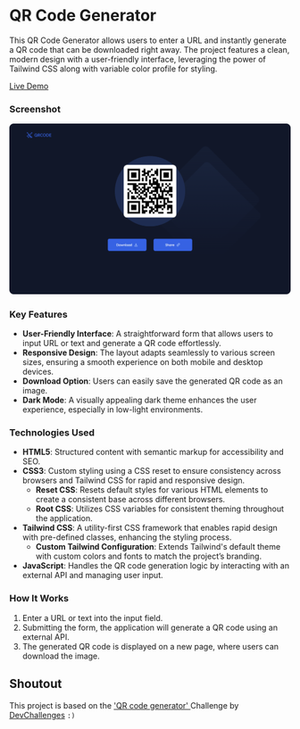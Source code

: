 # QR Code Generator

This QR Code Generator allows users to enter a URL and instantly generate a QR code that can be downloaded right away. The project features a clean, modern design with a user-friendly interface, leveraging the power of Tailwind CSS along with variable color profile for styling.

[Live Demo](https://arman-anm.github.io/QR-Code-Generator)

### Screenshot
![Large Screen - Dark theme](./assets/screenshot.png)

### Key Features

- **User-Friendly Interface**: A straightforward form that allows users to input URL or text and generate a QR code effortlessly.
- **Responsive Design**: The layout adapts seamlessly to various screen sizes, ensuring a smooth experience on both mobile and desktop devices.
- **Download Option**: Users can easily save the generated QR code as an image.
- **Dark Mode**: A visually appealing dark theme enhances the user experience, especially in low-light environments.

### Technologies Used

- **HTML5**: Structured content with semantic markup for accessibility and SEO.
- **CSS3**: Custom styling using a CSS reset to ensure consistency across browsers and Tailwind CSS for rapid and responsive design.
  - **Reset CSS**: Resets default styles for various HTML elements to create a consistent base across different browsers.
  - **Root CSS**: Utilizes CSS variables for consistent theming throughout the application.
- **Tailwind CSS**: A utility-first CSS framework that enables rapid design with pre-defined classes, enhancing the styling process.
  - **Custom Tailwind Configuration**: Extends Tailwind's default theme with custom colors and fonts to match the project’s branding.
- **JavaScript**: Handles the QR code generation logic by interacting with an external API and managing user input.

### How It Works

1. Enter a URL or text into the input field.
2. Submitting the form, the application will generate a QR code using an external API.
3. The generated QR code is displayed on a new page, where users can download the image.

## Shoutout
This project is based on the ['QR code generator' ](https://devchallenges.io/challenge/simple-hompage-alarado) Challenge by [DevChallenges](https://devchallenges.io/)  `:)`
